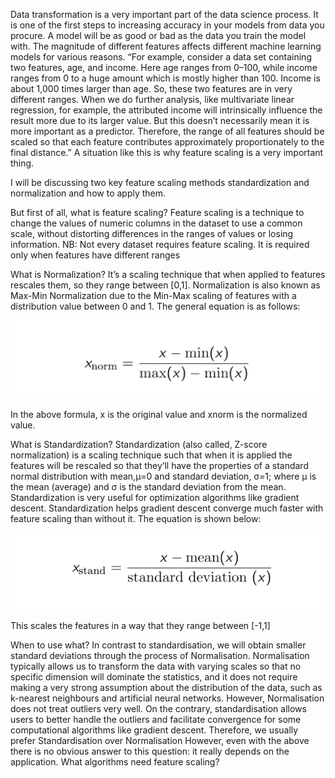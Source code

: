 Data transformation is a very important part of the data science process. It is one of the first steps to increasing accuracy in your models from data you procure. A model will be as good or bad as the data you train the model with. The magnitude of different features affects different machine learning models for various reasons.
“For example, consider a data set containing two features, age, and income. Here age ranges from 0–100, while income ranges from 0 to a huge amount which is mostly higher than 100. Income is about 1,000 times larger than age. So, these two features are in very different ranges. When we do further analysis, like multivariate linear regression, for example, the attributed income will intrinsically influence the result more due to its larger value. But this doesn’t necessarily mean it is more important as a predictor. Therefore, the range of all features should be scaled so that each feature contributes approximately proportionately to the final distance.” A situation like this is why feature scaling is a very important thing.

I will be discussing two key feature scaling methods standardization and normalization and how to apply them.

But first of all, what is feature scaling? Feature scaling is a technique to change the values of numeric columns in the dataset to use a common scale, without distorting differences in the ranges of values or losing information. NB: Not every dataset requires feature scaling. It is required only when features have different ranges

What is Normalization?
It’s a scaling technique that when applied to features rescales them, so they range between [0,1]. Normalization is also known as Max-Min Normalization due to the Min-Max scaling of features with a distribution value between 0 and 1. The general equation is as follows:

![normalization](images/eqnNormalization.png)

In the above formula, x is the original value and xnorm is the normalized value. 

What is Standardization?
Standardization (also called, Z-score normalization) is a scaling technique such that when it is applied the features will be rescaled so that they’ll have the properties of a standard normal distribution with mean,μ=0 and standard deviation, σ=1; where μ is the mean (average) and σ is the standard deviation from the mean. Standardization is very useful for optimization algorithms like gradient descent. Standardization helps gradient descent converge much faster with feature scaling than without it. The equation is shown below:

![standardization](images/eqnStandardization.png)

This scales the features in a way that they range between [-1,1]

When to use what?
In contrast to standardisation, we will obtain smaller standard deviations through the process of Normalisation.
Normalisation typically allows us to transform the data with varying scales so that no specific dimension will dominate the statistics, and it does not require making a very strong assumption about the distribution of the data, such as k-nearest neighbours and artificial neural networks. However, Normalisation does not treat outliers very well. On the contrary, standardisation allows users to better handle the outliers and facilitate convergence for some computational algorithms like gradient descent. Therefore, we usually prefer Standardisation over Normalisation
However, even with the above there is no obvious answer to this question: it really depends on the application.
What algorithms need feature scaling?
